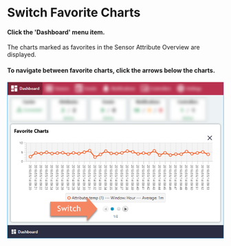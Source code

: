 # Switch Favorite Charts

#### Click the 'Dashboard' menu item.

The charts marked as favorites in the Sensor Attribute Overview are displayed.

#### To navigate between favorite charts, click the arrows below the charts.

![Screenshot](../images/switch-favorite-charts.png)

